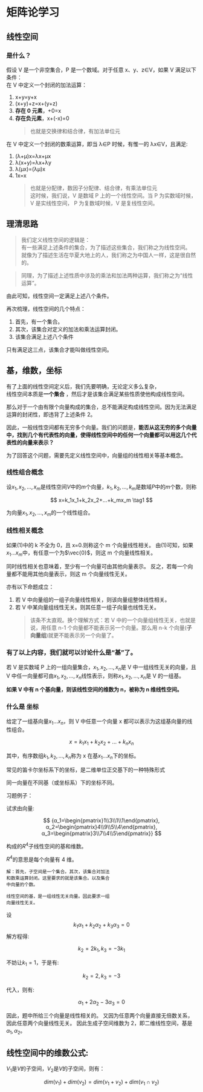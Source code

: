 # 矩阵论学习

## 线性空间

### 是什么？

假设 V 是一个非空集合，P 是一个数域。对于任意 x、y、z∈V，如果 V 满足以下条件：  
在 V 中定义一个封闭的加法运算：

1. x+y=y+x
2. (x+y)+z=x+(y+z)
3. **存在 0 元素**，+0=x
4. **存在负元素**，x+(-x)=0
    > 也就是交换律和结合律，有加法单位元

在 V 中定义一个封闭的数乘运算，即当 λ∈P 时候，有惟一的 λx∈V，且满足:

1. (λ+μ)x=λx+μx
2. λ(x+y)=λx+λy
3. λ(μx)=(λμ)x
4. 1x=x
    > 也就是分配律，数因子分配律、结合律，有乘法单位元  
    > 这时候，我们说，V 是数域 P 上的一个线性空间。当 P 为实数域时候，V 是实线性空间，
    > P 为复数域时候，V 是复线性空间。

## 理清思路

> 我们定义线性空间的逻辑是：  
> 有一些满足上述条件的集合，为了描述这些集合，我们称之为线性空间。
> 就像为了描述生活在华夏大地上的人，我们称之为中国人一样，这是很自然的。

> 同理，为了描述上述性质中涉及的乘法和加法两种运算，我们称之为“线性运算”。

由此可知，线性空间一定满足上述八个条件。

再次梳理，线性空间的几个特点：

1. 首先，有一个集合。
2. 其次，该集合对定义的加法和乘法运算封闭。
3. 该集合满足上述八个条件

只有满足这三点，该集合才能叫做线性空间。

## 基，维数，坐标

有了上面的线性空间定义后，我们先要明确，无论定义多么复杂，  
线性空间本质是**一个集合** ，然后才是该集合满足某些性质使他构成线性空间。

那么对于一个由有限个向量构成的集合，总不能满足构成线性空间。因为无法满足运算的封闭性，即违背了上述条件 2。

因此，一般线性空间都有无穷多个向量。我们的问题是，**能否从这无穷的多个向量中，找到几个有代表性的向量，使得线性空间中的任何一个向量都可以用这几个代表性的向量来表示？**

为了回答这个问题，需要先定义线性空间中，向量组的线性相关等基本概念。

### 线性组合概念

设$x_1,x_2,...,x_m$是线性空间$V$中的$m$个向量，$k_1,k_2,...,k_m$是数域$P$中的$m$个数，则称

$$
x=k_1x_1+k_2x_2+...+k_mx_m  \tag1
$$

为向量$x_1,x_2,...,x_m$的一个线性组合。

### 线性相关概念

如果(1)中的 k 不全为 0，且 x=0.则称这个 m 个向量线性相关。
由(1)可知，如果$x_1...x_m$中，有任意一个为$\vec{0}$，则这 m 个向量线性相关。

同时线性相关也意味着，至少有一个向量可由其他向量表示。
反之，若每一个向量都不能用其他向量表示，则这 m 个向量线性无关。

亦有以下命题成立：

1. 若 V 中向量组的一组子向量线性相关，则该向量组整体线性相关。
2. 若 V 中某向量组线性无关。则其任意一组子向量也线性无关。
    > 该条不太直观。换个理解方式：若 V 中的一个向量组线性无关，也就是说，用任意 n-1 个向量都不能表示另一个向量。那么用 n-k 个向量(**子向量组**)就更不能表示另一个向量了。

### 有了以上内容，我们就可以讨论什么是“基”了。

若 V 是实数域 P 上的一组向量集合，$x_1,x_2,...,x_n$是 V 中一组线性无关的向量，且 V 中任一向量都可由$x_1,x_2,...,x_n$线性表示，则称$x_1,x_2,...,x_n$是 V 的一组基。

**如果 V 中有 n 个基向量，则该线性空间的维数为 n，被称为 n 维线性空间。**

### 什么是 坐标

给定了一组基向量$x_1...x_n$，则 V 中任意一个向量 x 都可以表示为这组基向量的线性组合。

$$
x=k_1x_1+k_2x_2+...+k_nx_n
$$

其中，有序数组$k_1,k_2,...,k_n$称为 x 在基$x_1...x_n$下的坐标。

常见的笛卡尔坐标系下的坐标，是二维单位正交基下的一种特殊形式

同一向量在不同基（或坐标系）下的坐标不同。

习题例子：

试求由向量:

$$
{α_1=\begin{pmatrix}1\\3\\1\\1\end{pmatrix},
α_2=\begin{pmatrix}4\\9\\5\\4\end{pmatrix},
α_3=\begin{pmatrix}3\\7\\4\\5\end{pmatrix}}
$$

构成的$R^4$子线性空间的基和维数。

$R^4$的意思是每个向量有 4 维。

    解：首先，子空间是一个集合。其次，该集合对加法
    和数乘运算封闭。这里要求的就是该集合。以及集合
    中向量的个数。

    线性空间的基，是一组线性无关向量。因此要求一组
    向量线性无关。

设$$k_1α_1+k_2α_2+k_3α_3=0$$
解方程得:

$$
k_2=2k_1,
k_3=-3k_1
$$

不妨让$k_1=1$，于是有:

$$
k_2=2,k_3=-3
$$

代入，则有:

$$
α_1+2α_2-3α_3=0
$$

因此，题中所给三个向量是线性相关的。
又因为任意两个向量直接无倍数关系，因此任意两个向量线性无关。
因此生成子空间维数为 2，即二维线性空间，基是$α_1,α_2$。

## 线性空间中的维数公式:

$V_1$是$V$的子空间，$V_2$是$V$的子空间，则有：

$$
dim(v_1)+dim(v_2)=dim(v_1+v_2)+dim(v_1 \cap v_2)
$$
